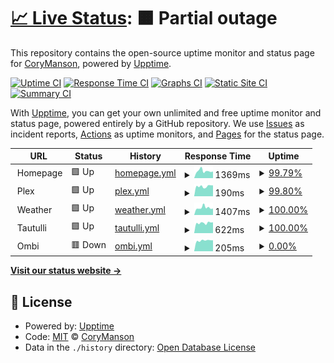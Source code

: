 # [📈 Live Status](https://CoryManson.github.io/uptime): <!--live status--> **🟧 Partial outage**

This repository contains the open-source uptime monitor and status page for [CoryManson](https://CoryManson.github.io/uptime), powered by [Upptime](https://github.com/upptime/upptime).

[![Uptime CI](https://github.com/CoryManson/uptime/workflows/Uptime%20CI/badge.svg)](https://github.com/CoryManson/uptime/actions?query=workflow%3A%22Uptime+CI%22)
[![Response Time CI](https://github.com/CoryManson/uptime/workflows/Response%20Time%20CI/badge.svg)](https://github.com/CoryManson/uptime/actions?query=workflow%3A%22Response+Time+CI%22)
[![Graphs CI](https://github.com/CoryManson/uptime/workflows/Graphs%20CI/badge.svg)](https://github.com/CoryManson/uptime/actions?query=workflow%3A%22Graphs+CI%22)
[![Static Site CI](https://github.com/CoryManson/uptime/workflows/Static%20Site%20CI/badge.svg)](https://github.com/CoryManson/uptime/actions?query=workflow%3A%22Static+Site+CI%22)
[![Summary CI](https://github.com/CoryManson/uptime/workflows/Summary%20CI/badge.svg)](https://github.com/CoryManson/uptime/actions?query=workflow%3A%22Summary+CI%22)

With [Upptime](https://upptime.js.org), you can get your own unlimited and free uptime monitor and status page, powered entirely by a GitHub repository. We use [Issues](https://github.com/CoryManson/uptime/issues) as incident reports, [Actions](https://github.com/CoryManson/uptime/actions) as uptime monitors, and [Pages](https://CoryManson.github.io/uptime) for the status page.

<!--start: status pages-->
<!-- This summary is generated by Upptime (https://github.com/upptime/upptime) -->
<!-- Do not edit this manually, your changes will be overwritten -->
<!-- prettier-ignore -->
| URL | Status | History | Response Time | Uptime |
| --- | ------ | ------- | ------------- | ------ |
| <img alt="" src="https://icons.duckduckgo.com/ip3/$url.ico" height="13"> Homepage | 🟩 Up | [homepage.yml](https://github.com/CoryManson/uptime/commits/HEAD/history/homepage.yml) | <details><summary><img alt="Response time graph" src="./graphs/homepage/response-time-week.png" height="20"> 1369ms</summary><br><a href="https://CoryManson.github.io/uptime/history/homepage"><img alt="Response time 1221" src="https://img.shields.io/endpoint?url=https%3A%2F%2Fraw.githubusercontent.com%2FCoryManson%2Fuptime%2FHEAD%2Fapi%2Fhomepage%2Fresponse-time.json"></a><br><a href="https://CoryManson.github.io/uptime/history/homepage"><img alt="24-hour response time 901" src="https://img.shields.io/endpoint?url=https%3A%2F%2Fraw.githubusercontent.com%2FCoryManson%2Fuptime%2FHEAD%2Fapi%2Fhomepage%2Fresponse-time-day.json"></a><br><a href="https://CoryManson.github.io/uptime/history/homepage"><img alt="7-day response time 1369" src="https://img.shields.io/endpoint?url=https%3A%2F%2Fraw.githubusercontent.com%2FCoryManson%2Fuptime%2FHEAD%2Fapi%2Fhomepage%2Fresponse-time-week.json"></a><br><a href="https://CoryManson.github.io/uptime/history/homepage"><img alt="30-day response time 1230" src="https://img.shields.io/endpoint?url=https%3A%2F%2Fraw.githubusercontent.com%2FCoryManson%2Fuptime%2FHEAD%2Fapi%2Fhomepage%2Fresponse-time-month.json"></a><br><a href="https://CoryManson.github.io/uptime/history/homepage"><img alt="1-year response time 1199" src="https://img.shields.io/endpoint?url=https%3A%2F%2Fraw.githubusercontent.com%2FCoryManson%2Fuptime%2FHEAD%2Fapi%2Fhomepage%2Fresponse-time-year.json"></a></details> | <details><summary><a href="https://CoryManson.github.io/uptime/history/homepage">99.79%</a></summary><a href="https://CoryManson.github.io/uptime/history/homepage"><img alt="All-time uptime 98.88%" src="https://img.shields.io/endpoint?url=https%3A%2F%2Fraw.githubusercontent.com%2FCoryManson%2Fuptime%2FHEAD%2Fapi%2Fhomepage%2Fuptime.json"></a><br><a href="https://CoryManson.github.io/uptime/history/homepage"><img alt="24-hour uptime 100.00%" src="https://img.shields.io/endpoint?url=https%3A%2F%2Fraw.githubusercontent.com%2FCoryManson%2Fuptime%2FHEAD%2Fapi%2Fhomepage%2Fuptime-day.json"></a><br><a href="https://CoryManson.github.io/uptime/history/homepage"><img alt="7-day uptime 99.79%" src="https://img.shields.io/endpoint?url=https%3A%2F%2Fraw.githubusercontent.com%2FCoryManson%2Fuptime%2FHEAD%2Fapi%2Fhomepage%2Fuptime-week.json"></a><br><a href="https://CoryManson.github.io/uptime/history/homepage"><img alt="30-day uptime 99.95%" src="https://img.shields.io/endpoint?url=https%3A%2F%2Fraw.githubusercontent.com%2FCoryManson%2Fuptime%2FHEAD%2Fapi%2Fhomepage%2Fuptime-month.json"></a><br><a href="https://CoryManson.github.io/uptime/history/homepage"><img alt="1-year uptime 99.09%" src="https://img.shields.io/endpoint?url=https%3A%2F%2Fraw.githubusercontent.com%2FCoryManson%2Fuptime%2FHEAD%2Fapi%2Fhomepage%2Fuptime-year.json"></a></details>
| <img alt="" src="https://icons.duckduckgo.com/ip3/null.ico" height="13"> Plex | 🟩 Up | [plex.yml](https://github.com/CoryManson/uptime/commits/HEAD/history/plex.yml) | <details><summary><img alt="Response time graph" src="./graphs/plex/response-time-week.png" height="20"> 190ms</summary><br><a href="https://CoryManson.github.io/uptime/history/plex"><img alt="Response time 232" src="https://img.shields.io/endpoint?url=https%3A%2F%2Fraw.githubusercontent.com%2FCoryManson%2Fuptime%2FHEAD%2Fapi%2Fplex%2Fresponse-time.json"></a><br><a href="https://CoryManson.github.io/uptime/history/plex"><img alt="24-hour response time 155" src="https://img.shields.io/endpoint?url=https%3A%2F%2Fraw.githubusercontent.com%2FCoryManson%2Fuptime%2FHEAD%2Fapi%2Fplex%2Fresponse-time-day.json"></a><br><a href="https://CoryManson.github.io/uptime/history/plex"><img alt="7-day response time 190" src="https://img.shields.io/endpoint?url=https%3A%2F%2Fraw.githubusercontent.com%2FCoryManson%2Fuptime%2FHEAD%2Fapi%2Fplex%2Fresponse-time-week.json"></a><br><a href="https://CoryManson.github.io/uptime/history/plex"><img alt="30-day response time 196" src="https://img.shields.io/endpoint?url=https%3A%2F%2Fraw.githubusercontent.com%2FCoryManson%2Fuptime%2FHEAD%2Fapi%2Fplex%2Fresponse-time-month.json"></a><br><a href="https://CoryManson.github.io/uptime/history/plex"><img alt="1-year response time 220" src="https://img.shields.io/endpoint?url=https%3A%2F%2Fraw.githubusercontent.com%2FCoryManson%2Fuptime%2FHEAD%2Fapi%2Fplex%2Fresponse-time-year.json"></a></details> | <details><summary><a href="https://CoryManson.github.io/uptime/history/plex">99.80%</a></summary><a href="https://CoryManson.github.io/uptime/history/plex"><img alt="All-time uptime 99.35%" src="https://img.shields.io/endpoint?url=https%3A%2F%2Fraw.githubusercontent.com%2FCoryManson%2Fuptime%2FHEAD%2Fapi%2Fplex%2Fuptime.json"></a><br><a href="https://CoryManson.github.io/uptime/history/plex"><img alt="24-hour uptime 100.00%" src="https://img.shields.io/endpoint?url=https%3A%2F%2Fraw.githubusercontent.com%2FCoryManson%2Fuptime%2FHEAD%2Fapi%2Fplex%2Fuptime-day.json"></a><br><a href="https://CoryManson.github.io/uptime/history/plex"><img alt="7-day uptime 99.80%" src="https://img.shields.io/endpoint?url=https%3A%2F%2Fraw.githubusercontent.com%2FCoryManson%2Fuptime%2FHEAD%2Fapi%2Fplex%2Fuptime-week.json"></a><br><a href="https://CoryManson.github.io/uptime/history/plex"><img alt="30-day uptime 99.95%" src="https://img.shields.io/endpoint?url=https%3A%2F%2Fraw.githubusercontent.com%2FCoryManson%2Fuptime%2FHEAD%2Fapi%2Fplex%2Fuptime-month.json"></a><br><a href="https://CoryManson.github.io/uptime/history/plex"><img alt="1-year uptime 99.35%" src="https://img.shields.io/endpoint?url=https%3A%2F%2Fraw.githubusercontent.com%2FCoryManson%2Fuptime%2FHEAD%2Fapi%2Fplex%2Fuptime-year.json"></a></details>
| <img alt="" src="https://icons.duckduckgo.com/ip3/weather.$url.ico" height="13"> Weather | 🟩 Up | [weather.yml](https://github.com/CoryManson/uptime/commits/HEAD/history/weather.yml) | <details><summary><img alt="Response time graph" src="./graphs/weather/response-time-week.png" height="20"> 1407ms</summary><br><a href="https://CoryManson.github.io/uptime/history/weather"><img alt="Response time 963" src="https://img.shields.io/endpoint?url=https%3A%2F%2Fraw.githubusercontent.com%2FCoryManson%2Fuptime%2FHEAD%2Fapi%2Fweather%2Fresponse-time.json"></a><br><a href="https://CoryManson.github.io/uptime/history/weather"><img alt="24-hour response time 1120" src="https://img.shields.io/endpoint?url=https%3A%2F%2Fraw.githubusercontent.com%2FCoryManson%2Fuptime%2FHEAD%2Fapi%2Fweather%2Fresponse-time-day.json"></a><br><a href="https://CoryManson.github.io/uptime/history/weather"><img alt="7-day response time 1407" src="https://img.shields.io/endpoint?url=https%3A%2F%2Fraw.githubusercontent.com%2FCoryManson%2Fuptime%2FHEAD%2Fapi%2Fweather%2Fresponse-time-week.json"></a><br><a href="https://CoryManson.github.io/uptime/history/weather"><img alt="30-day response time 1286" src="https://img.shields.io/endpoint?url=https%3A%2F%2Fraw.githubusercontent.com%2FCoryManson%2Fuptime%2FHEAD%2Fapi%2Fweather%2Fresponse-time-month.json"></a><br><a href="https://CoryManson.github.io/uptime/history/weather"><img alt="1-year response time 946" src="https://img.shields.io/endpoint?url=https%3A%2F%2Fraw.githubusercontent.com%2FCoryManson%2Fuptime%2FHEAD%2Fapi%2Fweather%2Fresponse-time-year.json"></a></details> | <details><summary><a href="https://CoryManson.github.io/uptime/history/weather">100.00%</a></summary><a href="https://CoryManson.github.io/uptime/history/weather"><img alt="All-time uptime 77.09%" src="https://img.shields.io/endpoint?url=https%3A%2F%2Fraw.githubusercontent.com%2FCoryManson%2Fuptime%2FHEAD%2Fapi%2Fweather%2Fuptime.json"></a><br><a href="https://CoryManson.github.io/uptime/history/weather"><img alt="24-hour uptime 100.00%" src="https://img.shields.io/endpoint?url=https%3A%2F%2Fraw.githubusercontent.com%2FCoryManson%2Fuptime%2FHEAD%2Fapi%2Fweather%2Fuptime-day.json"></a><br><a href="https://CoryManson.github.io/uptime/history/weather"><img alt="7-day uptime 100.00%" src="https://img.shields.io/endpoint?url=https%3A%2F%2Fraw.githubusercontent.com%2FCoryManson%2Fuptime%2FHEAD%2Fapi%2Fweather%2Fuptime-week.json"></a><br><a href="https://CoryManson.github.io/uptime/history/weather"><img alt="30-day uptime 100.00%" src="https://img.shields.io/endpoint?url=https%3A%2F%2Fraw.githubusercontent.com%2FCoryManson%2Fuptime%2FHEAD%2Fapi%2Fweather%2Fuptime-month.json"></a><br><a href="https://CoryManson.github.io/uptime/history/weather"><img alt="1-year uptime 38.85%" src="https://img.shields.io/endpoint?url=https%3A%2F%2Fraw.githubusercontent.com%2FCoryManson%2Fuptime%2FHEAD%2Fapi%2Fweather%2Fuptime-year.json"></a></details>
| <img alt="" src="https://icons.duckduckgo.com/ip3/$url.ico" height="13"> Tautulli | 🟩 Up | [tautulli.yml](https://github.com/CoryManson/uptime/commits/HEAD/history/tautulli.yml) | <details><summary><img alt="Response time graph" src="./graphs/tautulli/response-time-week.png" height="20"> 622ms</summary><br><a href="https://CoryManson.github.io/uptime/history/tautulli"><img alt="Response time 650" src="https://img.shields.io/endpoint?url=https%3A%2F%2Fraw.githubusercontent.com%2FCoryManson%2Fuptime%2FHEAD%2Fapi%2Ftautulli%2Fresponse-time.json"></a><br><a href="https://CoryManson.github.io/uptime/history/tautulli"><img alt="24-hour response time 489" src="https://img.shields.io/endpoint?url=https%3A%2F%2Fraw.githubusercontent.com%2FCoryManson%2Fuptime%2FHEAD%2Fapi%2Ftautulli%2Fresponse-time-day.json"></a><br><a href="https://CoryManson.github.io/uptime/history/tautulli"><img alt="7-day response time 622" src="https://img.shields.io/endpoint?url=https%3A%2F%2Fraw.githubusercontent.com%2FCoryManson%2Fuptime%2FHEAD%2Fapi%2Ftautulli%2Fresponse-time-week.json"></a><br><a href="https://CoryManson.github.io/uptime/history/tautulli"><img alt="30-day response time 635" src="https://img.shields.io/endpoint?url=https%3A%2F%2Fraw.githubusercontent.com%2FCoryManson%2Fuptime%2FHEAD%2Fapi%2Ftautulli%2Fresponse-time-month.json"></a><br><a href="https://CoryManson.github.io/uptime/history/tautulli"><img alt="1-year response time 657" src="https://img.shields.io/endpoint?url=https%3A%2F%2Fraw.githubusercontent.com%2FCoryManson%2Fuptime%2FHEAD%2Fapi%2Ftautulli%2Fresponse-time-year.json"></a></details> | <details><summary><a href="https://CoryManson.github.io/uptime/history/tautulli">100.00%</a></summary><a href="https://CoryManson.github.io/uptime/history/tautulli"><img alt="All-time uptime 98.74%" src="https://img.shields.io/endpoint?url=https%3A%2F%2Fraw.githubusercontent.com%2FCoryManson%2Fuptime%2FHEAD%2Fapi%2Ftautulli%2Fuptime.json"></a><br><a href="https://CoryManson.github.io/uptime/history/tautulli"><img alt="24-hour uptime 100.00%" src="https://img.shields.io/endpoint?url=https%3A%2F%2Fraw.githubusercontent.com%2FCoryManson%2Fuptime%2FHEAD%2Fapi%2Ftautulli%2Fuptime-day.json"></a><br><a href="https://CoryManson.github.io/uptime/history/tautulli"><img alt="7-day uptime 100.00%" src="https://img.shields.io/endpoint?url=https%3A%2F%2Fraw.githubusercontent.com%2FCoryManson%2Fuptime%2FHEAD%2Fapi%2Ftautulli%2Fuptime-week.json"></a><br><a href="https://CoryManson.github.io/uptime/history/tautulli"><img alt="30-day uptime 100.00%" src="https://img.shields.io/endpoint?url=https%3A%2F%2Fraw.githubusercontent.com%2FCoryManson%2Fuptime%2FHEAD%2Fapi%2Ftautulli%2Fuptime-month.json"></a><br><a href="https://CoryManson.github.io/uptime/history/tautulli"><img alt="1-year uptime 99.10%" src="https://img.shields.io/endpoint?url=https%3A%2F%2Fraw.githubusercontent.com%2FCoryManson%2Fuptime%2FHEAD%2Fapi%2Ftautulli%2Fuptime-year.json"></a></details>
| <img alt="" src="https://icons.duckduckgo.com/ip3/$url.ico" height="13"> Ombi | 🟥 Down | [ombi.yml](https://github.com/CoryManson/uptime/commits/HEAD/history/ombi.yml) | <details><summary><img alt="Response time graph" src="./graphs/ombi/response-time-week.png" height="20"> 205ms</summary><br><a href="https://CoryManson.github.io/uptime/history/ombi"><img alt="Response time 478" src="https://img.shields.io/endpoint?url=https%3A%2F%2Fraw.githubusercontent.com%2FCoryManson%2Fuptime%2FHEAD%2Fapi%2Fombi%2Fresponse-time.json"></a><br><a href="https://CoryManson.github.io/uptime/history/ombi"><img alt="24-hour response time 155" src="https://img.shields.io/endpoint?url=https%3A%2F%2Fraw.githubusercontent.com%2FCoryManson%2Fuptime%2FHEAD%2Fapi%2Fombi%2Fresponse-time-day.json"></a><br><a href="https://CoryManson.github.io/uptime/history/ombi"><img alt="7-day response time 205" src="https://img.shields.io/endpoint?url=https%3A%2F%2Fraw.githubusercontent.com%2FCoryManson%2Fuptime%2FHEAD%2Fapi%2Fombi%2Fresponse-time-week.json"></a><br><a href="https://CoryManson.github.io/uptime/history/ombi"><img alt="30-day response time 200" src="https://img.shields.io/endpoint?url=https%3A%2F%2Fraw.githubusercontent.com%2FCoryManson%2Fuptime%2FHEAD%2Fapi%2Fombi%2Fresponse-time-month.json"></a><br><a href="https://CoryManson.github.io/uptime/history/ombi"><img alt="1-year response time 248" src="https://img.shields.io/endpoint?url=https%3A%2F%2Fraw.githubusercontent.com%2FCoryManson%2Fuptime%2FHEAD%2Fapi%2Fombi%2Fresponse-time-year.json"></a></details> | <details><summary><a href="https://CoryManson.github.io/uptime/history/ombi">0.00%</a></summary><a href="https://CoryManson.github.io/uptime/history/ombi"><img alt="All-time uptime 65.37%" src="https://img.shields.io/endpoint?url=https%3A%2F%2Fraw.githubusercontent.com%2FCoryManson%2Fuptime%2FHEAD%2Fapi%2Fombi%2Fuptime.json"></a><br><a href="https://CoryManson.github.io/uptime/history/ombi"><img alt="24-hour uptime 0.00%" src="https://img.shields.io/endpoint?url=https%3A%2F%2Fraw.githubusercontent.com%2FCoryManson%2Fuptime%2FHEAD%2Fapi%2Fombi%2Fuptime-day.json"></a><br><a href="https://CoryManson.github.io/uptime/history/ombi"><img alt="7-day uptime 0.00%" src="https://img.shields.io/endpoint?url=https%3A%2F%2Fraw.githubusercontent.com%2FCoryManson%2Fuptime%2FHEAD%2Fapi%2Fombi%2Fuptime-week.json"></a><br><a href="https://CoryManson.github.io/uptime/history/ombi"><img alt="30-day uptime 0.00%" src="https://img.shields.io/endpoint?url=https%3A%2F%2Fraw.githubusercontent.com%2FCoryManson%2Fuptime%2FHEAD%2Fapi%2Fombi%2Fuptime-month.json"></a><br><a href="https://CoryManson.github.io/uptime/history/ombi"><img alt="1-year uptime 3.60%" src="https://img.shields.io/endpoint?url=https%3A%2F%2Fraw.githubusercontent.com%2FCoryManson%2Fuptime%2FHEAD%2Fapi%2Fombi%2Fuptime-year.json"></a></details>

<!--end: status pages-->

[**Visit our status website →**](https://CoryManson.github.io/uptime)

## 📄 License

- Powered by: [Upptime](https://github.com/upptime/upptime)
- Code: [MIT](./LICENSE) © [CoryManson](https://CoryManson.github.io/uptime)
- Data in the `./history` directory: [Open Database License](https://opendatacommons.org/licenses/odbl/1-0/)
